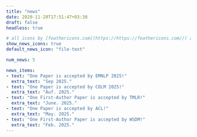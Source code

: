 ```yaml
---
title: "news"
date: 2020-11-20T17:51:47+03:30
draft: false
headless: true

# all icons by [feathericons.com](https://https://feathericons.com//) are supported
show_news_icons: true
default_news_icon: "file-text"

num_news: 5

news_items:
- text: "One Paper is accepted by EMNLP 2025!"
  extra_text: "Sep 2025."
- text: "One Paper is accepted by COLM 2025!"
  extra_text: "Auf. 2025."
- text: "One First-Author Paper is accepted by TMLR!"
  extra_text: "June. 2025."
- text: "One Paper is accepted by ACL!"
  extra_text: "May. 2025."
- text: "One First-Author Paper is accepted by WSDM!"
  extra_text: "Feb. 2025."
---
```

